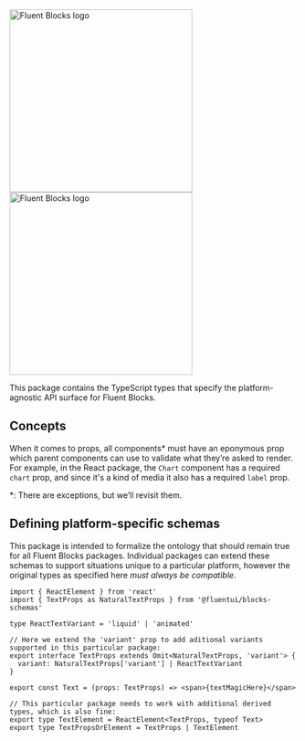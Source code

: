 <img alt="Fluent Blocks logo" src="https://cdn.jsdelivr.net/gh/OfficeDev/fluent-blocks@next/packages/react/.storybook/public/brandImage.svg#gh-light-mode-only" width="320" />
<img alt="Fluent Blocks logo" src="https://cdn.jsdelivr.net/gh/OfficeDev/fluent-blocks@next/packages/react/.storybook/public/brandImageDark.svg#gh-dark-mode-only" width="320" />

This package contains the TypeScript types that specify the platform-agnostic API surface for Fluent Blocks.

## Concepts

When it comes to props, all components* must have an eponymous prop which parent components can use to validate what they’re asked to render. For example, in the React package, the `Chart` component has a required `chart` prop, and since it's a kind of media it also has a required `label` prop.

*: There are exceptions, but we’ll revisit them.

## Defining platform-specific schemas

This package is intended to formalize the ontology that should remain true for all Fluent Blocks packages. Individual packages can extend these schemas to support situations unique to a particular platform, however the original types as specified here _must always be compatible_.

```tsx
import { ReactElement } from 'react'
import { TextProps as NaturalTextProps } from '@fluentui/blocks-schemas'

type ReactTextVariant = 'liquid' | 'animated'

// Here we extend the 'variant' prop to add aditional variants supported in this particular package:
export interface TextProps extends Omit<NaturalTextProps, 'variant'> {
  variant: NaturalTextProps['variant'] | ReactTextVariant
}

export const Text = (props: TextProps) => <span>{textMagicHere}</span>

// This particular package needs to work with additional derived types, which is also fine:
export type TextElement = ReactElement<TextProps, typeof Text>
export type TextPropsOrElement = TextProps | TextElement
```
